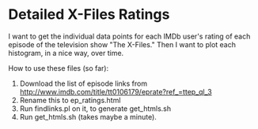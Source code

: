 Detailed X-Files Ratings
========================

I want to get the individual data points for each IMDb user's rating
of each episode of the television show "The X-Files." Then I want to
plot each histogram, in a nice way, over time.

How to use these files (so far):

1. Download the list of episode links from
  http://www.imdb.com/title/tt0106179/eprate?ref_=ttep_ql_3
2. Rename this to ep_ratings.html
3. Run findlinks.pl on it, to generate get_htmls.sh
4. Run get_htmls.sh (takes maybe a minute).


